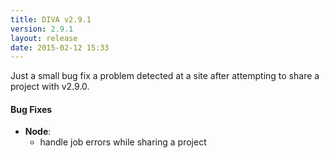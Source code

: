 ```yaml
---
title: DIVA v2.9.1
version: 2.9.1
layout: release
date: 2015-02-12 15:33
---
```


Just a small bug fix a problem detected at a site after attempting to share a project with v2.9.0.

#### Bug Fixes

- **Node**:
   - handle job errors while sharing a project
